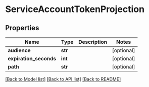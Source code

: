 # ServiceAccountTokenProjection

## Properties
Name | Type | Description | Notes
------------ | ------------- | ------------- | -------------
**audience** | **str** |  | [optional] 
**expiration_seconds** | **int** |  | [optional] 
**path** | **str** |  | [optional] 

[[Back to Model list]](../README.md#documentation-for-models) [[Back to API list]](../README.md#documentation-for-api-endpoints) [[Back to README]](../README.md)


